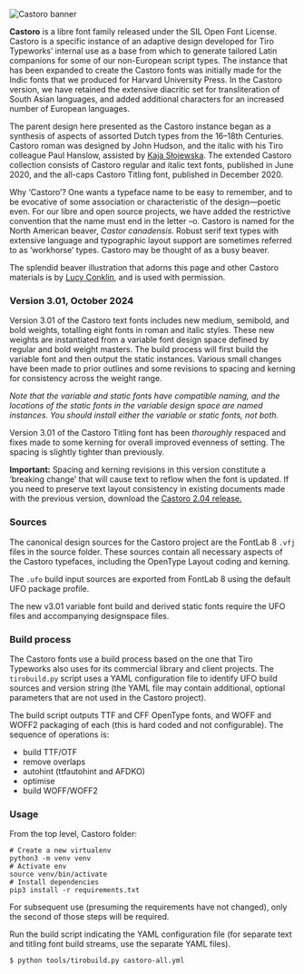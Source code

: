 ![Castoro banner](https://github.com/TiroTypeworks/Castoro/blob/master/CastoroBanner.png)

**Castoro** is a libre font family released under the SIL Open Font License. Castoro is a specific instance of an adaptive design developed for Tiro Typeworks’ internal use as a base from which to generate tailored Latin companions for some of our non-European script types. The instance that has been expanded to create the Castoro fonts was initially made for the Indic fonts that we produced for Harvard University Press. In the Castoro version, we have retained the extensive diacritic set for transliteration of South Asian languages, and added additional characters for an increased number of European languages.
The parent design here presented as the Castoro instance began as a synthesis of aspects of assorted Dutch types from the 16–18th Centuries. Castoro roman was designed by John Hudson, and the italic with his Tiro colleague Paul Hanslow, assisted by [Kaja Słojewska](https://nomadfonts.com/). The extended Castoro collection consists of Castoro regular and italic text fonts, published in June 2020, and the all-caps Castoro Titling font, published in December 2020.
Why ‘Castoro’? One wants a typeface name to be easy to remember, and to be evocative of some association or characteristic of the design—poetic even. For our libre and open source projects, we have added the restrictive convention that the name must end in the letter –o. Castoro is named for the North American beaver, *Castor canadensis.* Robust serif text types with extensive language and typographic layout support are sometimes referred to as ‘workhorse’ types. Castoro may be thought of as a busy beaver.
The splendid beaver illustration that adorns this page and other Castoro materials is by [Lucy Conklin](http://www.lucyconklin.com/), and is used with permission.

### Version 3.01, October 2024

Version 3.01 of the Castoro text fonts includes new medium, semibold, and bold weights, totalling eight fonts in roman and italic styles. These new weights are instantiated from a variable font design space defined by regular and bold weight masters. The build process will first build the variable font and then output the static instances. Various small changes have been made to prior outlines and some revisions to spacing and kerning for consistency across the weight range.

*Note that the variable and static fonts have compatible naming, and the locations of the static fonts in the variable design space are named instances. You should install either the variable or static fonts, not both.*

Version 3.01 of the Castoro Titling font has been *thoroughly* respaced and fixes made to some kerning for overall improved evenness of setting. The spacing is slightly tighter than previously.

**Important:** Spacing and kerning revisions in this version constitute a ‘breaking change’ that will cause text to reflow when the font is updated. If you need to preserve text layout consistency in existing documents made with the previous version, download the [Castoro 2.04 release.](https://github.com/TiroTypeworks/Castoro/releases/tag/v2.04)

### Sources

The canonical design sources for the Castoro project are the FontLab 8 `.vfj` files in the source folder. These sources contain all necessary aspects of the Castoro typefaces, including the OpenType Layout coding and kerning.

The `.ufo` build input sources are exported from FontLab 8 using the default UFO package profile.

The new v3.01 variable font build and derived static fonts require the UFO files and accompanying designspace files.### Build process

The Castoro fonts use a build process based on the one that Tiro Typeworks also uses for its commercial library and client projects. The `tirobuild.py` script uses a YAML configuration file to identify UFO build sources and version string (the YAML file may contain additional, optional parameters that are not used in the Castoro project).

The build script outputs TTF and CFF OpenType fonts, and WOFF and WOFF2 packaging of each (this is hard coded and not configurable). The sequence of operations is:

* build TTF/OTF
* remove overlaps
* autohint (ttfautohint and AFDKO)
* optimise
* build WOFF/WOFF2

### Usage

From the top level, Castoro folder:

```
# Create a new virtualenv
python3 -m venv venv
# Activate env
source venv/bin/activate
# Install dependencies
pip3 install -r requirements.txt
```

For subsequent use (presuming the requirements have not changed), only the second of those steps will be required.

Run the build script indicating the YAML configuration file (for separate text and titling font build streams, use the separate YAML files).

`$ python tools/tirobuild.py castoro-all.yml`




